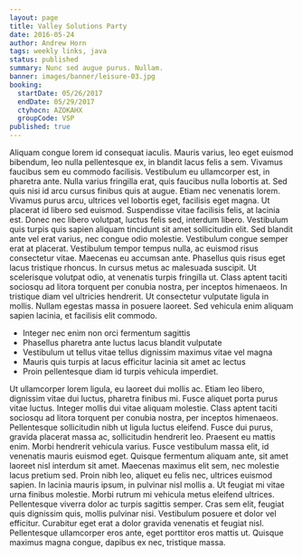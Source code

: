 ```yaml
---
layout: page
title: Valley Solutions Party
date: 2016-05-24
author: Andrew Horn
tags: weekly links, java
status: published
summary: Nunc sed augue purus. Nullam.
banner: images/banner/leisure-03.jpg
booking:
  startDate: 05/26/2017
  endDate: 05/29/2017
  ctyhocn: AZOKAHX
  groupCode: VSP
published: true
---
```

Aliquam congue lorem id consequat iaculis. Mauris varius, leo eget euismod bibendum, leo nulla pellentesque ex, in blandit lacus felis a sem. Vivamus faucibus sem eu commodo facilisis. Vestibulum eu ullamcorper est, in pharetra ante. Nulla varius fringilla erat, quis faucibus nulla lobortis at. Sed quis nisi id arcu cursus finibus quis at augue. Etiam nec venenatis lorem. Vivamus purus arcu, ultrices vel lobortis eget, facilisis eget magna. Ut placerat id libero sed euismod. Suspendisse vitae facilisis felis, at lacinia est. Donec nec libero volutpat, luctus felis sed, interdum libero. Vestibulum quis turpis quis sapien aliquam tincidunt sit amet sollicitudin elit. Sed blandit ante vel erat varius, nec congue odio molestie.
Vestibulum congue semper erat at placerat. Vestibulum tempor tempus nulla, ac euismod risus consectetur vitae. Maecenas eu accumsan ante. Phasellus quis risus eget lacus tristique rhoncus. In cursus metus ac malesuada suscipit. Ut scelerisque volutpat odio, at venenatis turpis fringilla ut. Class aptent taciti sociosqu ad litora torquent per conubia nostra, per inceptos himenaeos. In tristique diam vel ultricies hendrerit. Ut consectetur vulputate ligula in mollis. Nullam egestas massa in posuere laoreet. Sed vehicula enim aliquam sapien lacinia, et facilisis elit commodo.

* Integer nec enim non orci fermentum sagittis
* Phasellus pharetra ante luctus lacus blandit vulputate
* Vestibulum ut tellus vitae tellus dignissim maximus vitae vel magna
* Mauris quis turpis at lacus efficitur lacinia sit amet ac lectus
* Proin pellentesque diam id turpis vehicula imperdiet.

Ut ullamcorper lorem ligula, eu laoreet dui mollis ac. Etiam leo libero, dignissim vitae dui luctus, pharetra finibus mi. Fusce aliquet porta purus vitae luctus. Integer mollis dui vitae aliquam molestie. Class aptent taciti sociosqu ad litora torquent per conubia nostra, per inceptos himenaeos. Pellentesque sollicitudin nibh ut ligula luctus eleifend. Fusce dui purus, gravida placerat massa ac, sollicitudin hendrerit leo.
Praesent eu mattis enim. Morbi hendrerit vehicula varius. Fusce vestibulum massa elit, id venenatis mauris euismod eget. Quisque fermentum aliquam ante, sit amet laoreet nisl interdum sit amet. Maecenas maximus elit sem, nec molestie lacus pretium sed. Proin nibh leo, aliquet eu felis nec, ultrices euismod sapien. In lacinia mauris ipsum, in pulvinar nisl mollis a. Ut feugiat mi vitae urna finibus molestie. Morbi rutrum mi vehicula metus eleifend ultrices. Pellentesque viverra dolor ac turpis sagittis semper. Cras sem elit, feugiat quis dignissim quis, mollis pulvinar nisi. Vestibulum posuere et dolor vel efficitur. Curabitur eget erat a dolor gravida venenatis et feugiat nisl. Pellentesque ullamcorper eros ante, eget porttitor eros mattis ut. Quisque maximus magna congue, dapibus ex nec, tristique massa.
